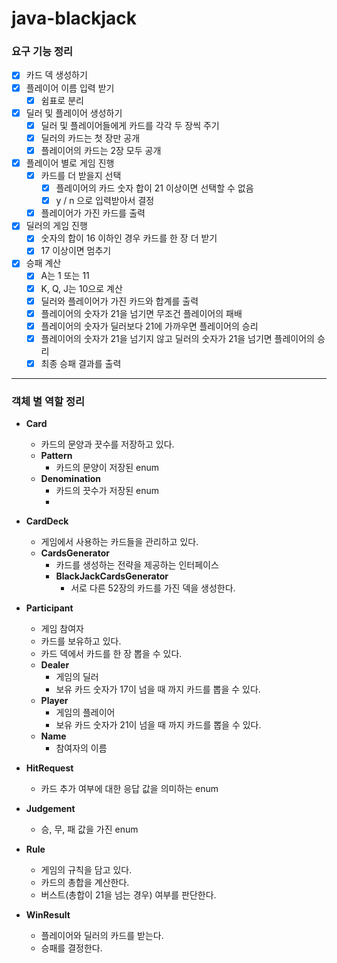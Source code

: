 # java-blackjack

### 요구 기능 정리

- [x] 카드 덱 생성하기
- [x] 플레이어 이름 입력 받기
    - [x] 쉼표로 분리
- [x] 딜러 및 플레이어 생성하기
    - [x] 딜러 및 플레이어들에게 카드를 각각 두 장씩 주기
    - [x] 딜러의 카드는 첫 장만 공개
    - [x] 플레이어의 카드는 2장 모두 공개
- [x] 플레이어 별로 게임 진행
    - [x] 카드를 더 받을지 선택
        - [x] 플레이어의 카드 숫자 합이 21 이상이면 선택할 수 없음
        - [x] y / n 으로 입력받아서 결정
    - [x] 플레이어가 가진 카드를 출력
- [x] 딜러의 게임 진행
    - [x] 숫자의 합이 16 이하인 경우 카드를 한 장 더 받기
    - [x] 17 이상이면 멈추기
- [x] 승패 계산
    - [x] A는 1 또는 11
    - [x] K, Q, J는 10으로 계산
    - [x] 딜러와 플레이어가 가진 카드와 합계를 출력
    - [x] 플레이어의 숫자가 21을 넘기면 무조건 플레이어의 패배
    - [x] 플레이어의 숫자가 딜러보다 21에 가까우면 플레이어의 승리
    - [x] 플레이어의 숫자가 21을 넘기지 않고 딜러의 숫자가 21을 넘기면 플레이어의 승리
    - [x] 최종 승패 결과를 출력

---

### 객체 별 역할 정리

- **Card**
    - 카드의 문양과 끗수를 저장하고 있다.
    - **Pattern**
        - 카드의 문양이 저장된 enum
    - **Denomination**
        - 카드의 끗수가 저장된 enum
        -
- **CardDeck**
    - 게임에서 사용하는 카드들을 관리하고 있다.
    - **CardsGenerator**
        - 카드를 생성하는 전략을 제공하는 인터페이스
        - **BlackJackCardsGenerator**
            - 서로 다른 52장의 카드를 가진 덱을 생성한다.

- **Participant**
    - 게임 참여자
    - 카드를 보유하고 있다.
    - 카드 덱에서 카드를 한 장 뽑을 수 있다.
    - **Dealer**
        - 게임의 딜러
        - 보유 카드 숫자가 17이 넘을 때 까지 카드를 뽑을 수 있다.
    - **Player**
        - 게임의 플레이어
        - 보유 카드 숫자가 21이 넘을 때 까지 카드를 뽑을 수 있다.
    - **Name**
        - 참여자의 이름

- **HitRequest**
    - 카드 추가 여부에 대한 응답 값을 의미하는 enum

- **Judgement**
    - 승, 무, 패 값을 가진 enum

- **Rule**
    - 게임의 규칙을 담고 있다.
    - 카드의 총합을 계산한다.
    - 버스트(총합이 21을 넘는 경우) 여부를 판단한다.

- **WinResult**
    - 플레이어와 딜러의 카드를 받는다.
    - 승패를 결정한다.
